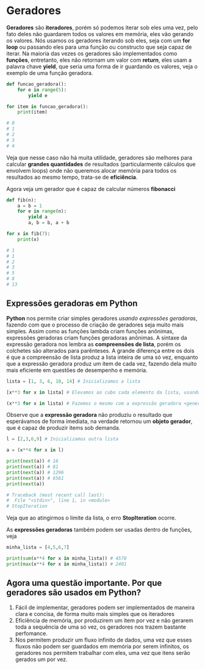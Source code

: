 # Geradores

**Geradores** são **iteradores**, porém só podemos iterar sob eles uma vez, pelo fato deles não guardarem todos os valores em memória, eles vão gerando os valores. Nós usamos os geradores iterando sob eles, seja com um **for loop** ou passando eles para uma função ou constructo que seja capaz de iterar. Na maioria das vezes os geradores são implementados como **funções**, entretanto, eles não retornam um valor com **return**, eles usam a palavra chave **yield**, que seria uma forma de ir guardando os valores, veja o exemplo de uma função geradora.

```python
def funcao_geradora():
	for e in range(5):
		yield e

for item in funcao_geradora():
	print(item)

# 0
# 1
# 2
# 3
# 4
```

Veja que nesse caso não há muita utilidade, geradores são melhores para calcular **grandes quantidades** de resultados (particularmente cálculos que envolvem loops) onde não queremos alocar memória para todos os resultados ao mesmo tempo, trata-se de **eficiência**. 

Agora veja um gerador que é capaz de calcular números **fibonacci**

```python
def fib(n):
	a = b = 1
	for e in range(n):
		yield a
		a, b = b, a + b

for x in fib(7):
	print(x)

# 1
# 1
# 2
# 3
# 5
# 8
# 13
```

## Expressões geradoras em **Python**

**Python** nos permite criar simples geradores *usando expressões geradoras*, fazendo com que o processo de criação de geradores seja muito mais simples. Assim como as funções lambda criam funções anônimas, expressões geradoras criam funções geradoras anônimas. A sintaxe da expressão geradora nos lembra as **compreensões de lista**, porém os colchetes são alterados para parênteses. A grande diferença entre os dois é que a compreensão de lista produz a lista inteira de uma só vez, enquanto que a expressão geradora produz um item de cada vez, fazendo dela muito mais eficiente em questões de desempenho e memória.

```python
lista = [1, 3, 6, 10, 14] # Inicializamos a lista

[x**3 for x in lista] # Elevamos ao cubo cada elemento da lista, usando uma compreensão de lista [1, 27, 216, 1000, 2744]

(x**3 for x in lista) # Fazemos o mesmo com a expressão geradora <generator object <genexpr> at 0x7f720eedb3b8>
```

Observe que a **expressão geradora** não produziu o resultado que esperávamos de forma imediata, na verdade retornou um **objeto gerador**, que é capaz de produzir items sob demanda.

```python
l = [2,3,6,9] # Inicializamos outra lista

a = (x**4 for x in l)

print(next(a)) # 16
print(next(a)) # 81
print(next(a)) # 1296
print(next(a)) # 6561
print(next(a)) 

# Traceback (most recent call last):
#  File "<stdin>", line 1, in <module>
# StopIteration
```

Veja que ao atingirmos o limite da lista, o erro **StopIteration** ocorre. 

As **expressões geradoras** também podem ser usadas dentro de funções, veja

```python
minha_lista = [4,5,6,7]

print(sum(x**4 for x in minha_lista)) # 4578
print(max(x**4 for x in minha_lista)) # 2401
```

## Agora uma questão importante. Por que geradores são usados em Python?

1. Fácil de implementar, geradores podem ser implementados de maneira clara e concisa, de forma muito mais simples que os iteradores
2. Eficiência de memória, por produzirem um item por vez e não gerarem toda a sequência de uma só vez, os geradores nos trazem bastante perfomance.
3. Nos permitem produzir um fluxo infinito de dados, uma vez que esses fluxos não podem ser guardados em memória por serem infinitos, os geradores nos permitem trabalhar com eles, uma vez que itens serão gerados um por vez.


































































































































































